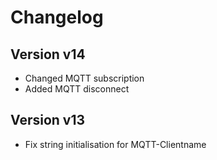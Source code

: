 # Changelog

## Version v14
- Changed MQTT subscription
- Added MQTT disconnect

## Version v13

- Fix string initialisation for MQTT-Clientname
